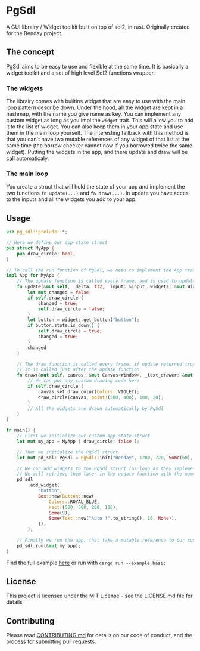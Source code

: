 # PgSdl

A GUI librairy / Widget toolkit built on top of sdl2, in rust. Originally created for the Benday project.

## The concept

PgSdl aims to be easy to use and flexible at the same time. It is basically a widget toolkit and a set of high level Sdl2 functions wrapper.

### The widgets

The librairy comes with builtins widget that are easy to use with the main loop pattern describe down. Under the hood, all the widget are kept in a hashmap, with the name you give name as key. 
You can implement any custom widget as long as you impl the `widget` trait. This will allow you to add it to the list of widget. You can also keep them in your app state and use them in the main loop yourself.
The interesting fallback with this method is that you can't have two mutable references of any widget of that list at the same time (the borrow checker cannot now if you borrowed twice the same widget).
Putting the widgets in the app, and there update and draw will be call automaticaly.

### The main loop

You create a struct that will hold the state of your app and implement the two functions `fn update(...)` and `fn draw(...)`. In update you have acces to the inputs and all the widgets you add to your app. 


## Usage

```rust
use pg_sdl::prelude::*;

// Here we define our app-state struct
pub struct MyApp {
    pub draw_circle: bool,
}

// To call the run function of PgSdl, we need to implement the App trait for our app-state struct
impl App for MyApp {
    // The update function is called every frame, and is used to update the app-state
    fn update(&mut self, _delta: f32, _input: &Input, widgets: &mut Widgets) -> bool {
        let mut changed = false;
        if self.draw_circle {
            changed = true;
            self.draw_circle = false;
        }
        let button = widgets.get_button("button");
        if button.state.is_down() {
            self.draw_circle = true;
            changed = true;
        }
        changed
    }

    // The draw function is called every frame, if update returned true or any widget has changed
    // It is called just after the update function
    fn draw(&mut self, canvas: &mut Canvas<Window>, _text_drawer: &mut TextDrawer) {
        // We can put any custom drawing code here
        if self.draw_circle {
            canvas.set_draw_color(Colors::VIOLET);
            draw_circle(canvas, point!(500, 400), 100, 20);
        }
        // All the widgets are drawn automatically by PgSdl
    }
}

fn main() {
    // First we initialize our custom app-state struct
    let mut my_app = MyApp { draw_circle: false };

    // Then we initialize the PgSdl struct
    let mut pd_sdl: PgSdl = PgSdl::init("Benday", 1280, 720, Some(60), true, Colors::SKY_BLUE);

    // We can add widgets to the PgSdl struct (as long as they implement the Widget trait)
    // We will retrieve them later in the update function with the name we gave them
    pd_sdl
        .add_widget(
            "button",
            Box::new(Button::new(
                Colors::ROYAL_BLUE,
                rect!(500, 500, 200, 100),
                Some(9),
                Some(Text::new("Auto !".to_string(), 16, None)),
            )),
        );

    // Finally we run the app, that take a mutable reference to our custom app-state struct
    pd_sdl.run(&mut my_app);
}
```
Find the full example [here](./examples/basic.rs) or run with `cargo run --example basic`

## License
This project is licensed under the MIT License - see the [LICENSE.md](./docs/LICENSE.md) file for details

## Contributing
Please read [CONTRIBUTING.md](./docs/CONTRIBUTING.md) for details on our code of conduct, and the process for submitting pull requests.
